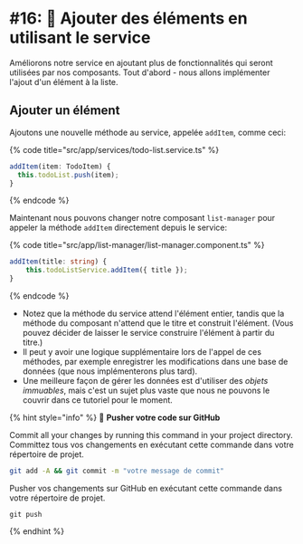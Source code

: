 # #16: 🎁 Ajouter des éléments en utilisant le service

Améliorons notre service en ajoutant plus de fonctionnalités qui seront utilisées par nos composants. Tout d'abord - nous allons implémenter l'ajout d'un élément à la liste.

## Ajouter un élément

Ajoutons une nouvelle méthode au service, appelée `addItem`, comme ceci:

{% code title="src/app/services/todo-list.service.ts" %}
```typescript
addItem(item: TodoItem) { 
  this.todoList.push(item);
}
```
{% endcode %}

Maintenant nous pouvons changer notre composant `list-manager` pour appeler la méthode `addItem` directement depuis le service:

{% code title="src/app/list-manager/list-manager.component.ts" %}
```typescript
addItem(title: string) {
    this.todoListService.addItem({ title });
}
```
{% endcode %}

* Notez que la méthode du service attend l'élément entier, tandis que la méthode du composant n'attend que le titre et construit l'élément. (Vous pouvez décider de laisser le service construire l'élément à partir du titre.)
* Il peut y avoir une logique supplémentaire lors de l'appel de ces méthodes, par exemple enregistrer les modifications dans une base de données (que nous implémenterons plus tard).
* Une meilleure façon de gérer les données est d'utiliser des _objets immuables_, mais c'est un sujet plus vaste que nous ne pouvons le couvrir dans ce tutoriel pour le moment.

{% hint style="info" %}
💾 **Pusher votre code sur GitHub**

Commit all your changes by running this command in your project directory.
Committez tous vos changements en exécutant cette commande dans votre répertoire de projet.

```bash
git add -A && git commit -m "votre message de commit"
```

Pusher vos changements sur GitHub en exécutant cette commande dans votre répertoire de projet.

```
git push
```
{% endhint %}
